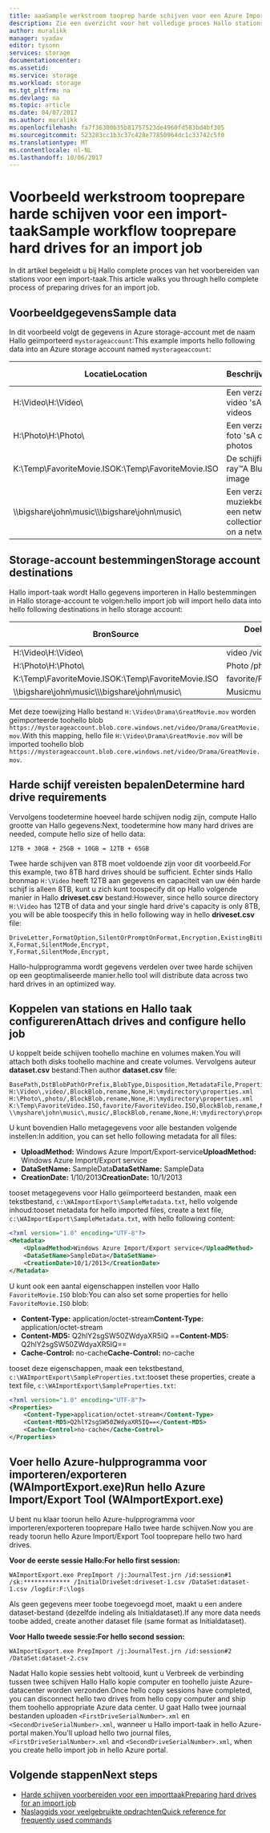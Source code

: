 ```yaml
---
title: aaaSample werkstroom tooprep harde schijven voor een Azure Import/Export importtaak | Microsoft Docs
description: Zie een overzicht voor het volledige proces Hallo stations voorbereiden van een import-taak in hello Azure Import/Export-service.
author: muralikk
manager: syadav
editor: tysonn
services: storage
documentationcenter: 
ms.assetid: 
ms.service: storage
ms.workload: storage
ms.tgt_pltfrm: na
ms.devlang: na
ms.topic: article
ms.date: 04/07/2017
ms.author: muralikk
ms.openlocfilehash: fa7f36300b35b81757523de4960fd583bd4bf305
ms.sourcegitcommit: 523283cc1b3c37c428e77850964dc1c33742c5f0
ms.translationtype: MT
ms.contentlocale: nl-NL
ms.lasthandoff: 10/06/2017
---
```

# <a name="sample-workflow-tooprepare-hard-drives-for-an-import-job"></a><span data-ttu-id="ab0c3-103">Voorbeeld werkstroom tooprepare harde schijven voor een import-taak</span><span class="sxs-lookup"><span data-stu-id="ab0c3-103">Sample workflow tooprepare hard drives for an import job</span></span>

<span data-ttu-id="ab0c3-104">In dit artikel begeleidt u bij Hallo complete proces van het voorbereiden van stations voor een import-taak.</span><span class="sxs-lookup"><span data-stu-id="ab0c3-104">This article walks you through hello complete process of preparing drives for an import job.</span></span>

## <a name="sample-data"></a><span data-ttu-id="ab0c3-105">Voorbeeldgegevens</span><span class="sxs-lookup"><span data-stu-id="ab0c3-105">Sample data</span></span>

<span data-ttu-id="ab0c3-106">In dit voorbeeld volgt de gegevens in Azure storage-account met de naam Hallo geïmporteerd `mystorageaccount`:</span><span class="sxs-lookup"><span data-stu-id="ab0c3-106">This example imports hello following data into an Azure storage account named `mystorageaccount`:</span></span>

|<span data-ttu-id="ab0c3-107">Locatie</span><span class="sxs-lookup"><span data-stu-id="ab0c3-107">Location</span></span>|<span data-ttu-id="ab0c3-108">Beschrijving</span><span class="sxs-lookup"><span data-stu-id="ab0c3-108">Description</span></span>|<span data-ttu-id="ab0c3-109">Gegevensgrootte</span><span class="sxs-lookup"><span data-stu-id="ab0c3-109">Data size</span></span>|
|--------------|-----------------|-----|
|<span data-ttu-id="ab0c3-110">H:\Video\\</span><span class="sxs-lookup"><span data-stu-id="ab0c3-110">H:\Video\\</span></span> |<span data-ttu-id="ab0c3-111">Een verzameling van video 's</span><span class="sxs-lookup"><span data-stu-id="ab0c3-111">A collection of videos</span></span>|<span data-ttu-id="ab0c3-112">12 TB</span><span class="sxs-lookup"><span data-stu-id="ab0c3-112">12 TB</span></span>|
|<span data-ttu-id="ab0c3-113">H:\Photo\\</span><span class="sxs-lookup"><span data-stu-id="ab0c3-113">H:\Photo\\</span></span> |<span data-ttu-id="ab0c3-114">Een verzameling van foto 's</span><span class="sxs-lookup"><span data-stu-id="ab0c3-114">A collection of photos</span></span>|<span data-ttu-id="ab0c3-115">30 GB</span><span class="sxs-lookup"><span data-stu-id="ab0c3-115">30 GB</span></span>|
|<span data-ttu-id="ab0c3-116">K:\Temp\FavoriteMovie.ISO</span><span class="sxs-lookup"><span data-stu-id="ab0c3-116">K:\Temp\FavoriteMovie.ISO</span></span>|<span data-ttu-id="ab0c3-117">De schijfimage A Blu-ray™</span><span class="sxs-lookup"><span data-stu-id="ab0c3-117">A Blu-Ray™ disk image</span></span>|<span data-ttu-id="ab0c3-118">25 GB</span><span class="sxs-lookup"><span data-stu-id="ab0c3-118">25 GB</span></span>|
|<span data-ttu-id="ab0c3-119">\\\bigshare\john\music\\</span><span class="sxs-lookup"><span data-stu-id="ab0c3-119">\\\bigshare\john\music\\</span></span>|<span data-ttu-id="ab0c3-120">Een verzameling van muziekbestanden op een netwerkshare</span><span class="sxs-lookup"><span data-stu-id="ab0c3-120">A collection of music files on a network share</span></span>|<span data-ttu-id="ab0c3-121">10 GB</span><span class="sxs-lookup"><span data-stu-id="ab0c3-121">10 GB</span></span>|

## <a name="storage-account-destinations"></a><span data-ttu-id="ab0c3-122">Storage-account bestemmingen</span><span class="sxs-lookup"><span data-stu-id="ab0c3-122">Storage account destinations</span></span>

<span data-ttu-id="ab0c3-123">Hallo import-taak wordt Hallo gegevens importeren in Hallo bestemmingen in Hallo storage-account te volgen:</span><span class="sxs-lookup"><span data-stu-id="ab0c3-123">hello import job will import hello data into hello following destinations in hello storage account:</span></span>

|<span data-ttu-id="ab0c3-124">Bron</span><span class="sxs-lookup"><span data-stu-id="ab0c3-124">Source</span></span>|<span data-ttu-id="ab0c3-125">Doel-virtuele map of blob</span><span class="sxs-lookup"><span data-stu-id="ab0c3-125">Destination virtual directory or blob</span></span>|
|------------|-------------------------------------------|
|<span data-ttu-id="ab0c3-126">H:\Video\\</span><span class="sxs-lookup"><span data-stu-id="ab0c3-126">H:\Video\\</span></span> |<span data-ttu-id="ab0c3-127">video /</span><span class="sxs-lookup"><span data-stu-id="ab0c3-127">video/</span></span>|
|<span data-ttu-id="ab0c3-128">H:\Photo\\</span><span class="sxs-lookup"><span data-stu-id="ab0c3-128">H:\Photo\\</span></span> |<span data-ttu-id="ab0c3-129">Photo /</span><span class="sxs-lookup"><span data-stu-id="ab0c3-129">photo/</span></span>|
|<span data-ttu-id="ab0c3-130">K:\Temp\FavoriteMovie.ISO</span><span class="sxs-lookup"><span data-stu-id="ab0c3-130">K:\Temp\FavoriteMovie.ISO</span></span>|<span data-ttu-id="ab0c3-131">favorite/FavoriteMovies.ISO</span><span class="sxs-lookup"><span data-stu-id="ab0c3-131">favorite/FavoriteMovies.ISO</span></span>|
|<span data-ttu-id="ab0c3-132">\\\bigshare\john\music\\</span><span class="sxs-lookup"><span data-stu-id="ab0c3-132">\\\bigshare\john\music\\</span></span> |<span data-ttu-id="ab0c3-133">Music</span><span class="sxs-lookup"><span data-stu-id="ab0c3-133">music</span></span>|

<span data-ttu-id="ab0c3-134">Met deze toewijzing Hallo bestand `H:\Video\Drama\GreatMovie.mov` worden geïmporteerde toohello blob `https://mystorageaccount.blob.core.windows.net/video/Drama/GreatMovie.mov`.</span><span class="sxs-lookup"><span data-stu-id="ab0c3-134">With this mapping, hello file `H:\Video\Drama\GreatMovie.mov` will be imported toohello blob `https://mystorageaccount.blob.core.windows.net/video/Drama/GreatMovie.mov`.</span></span>

## <a name="determine-hard-drive-requirements"></a><span data-ttu-id="ab0c3-135">Harde schijf vereisten bepalen</span><span class="sxs-lookup"><span data-stu-id="ab0c3-135">Determine hard drive requirements</span></span>

<span data-ttu-id="ab0c3-136">Vervolgens toodetermine hoeveel harde schijven nodig zijn, compute Hallo grootte van Hallo gegevens:</span><span class="sxs-lookup"><span data-stu-id="ab0c3-136">Next, toodetermine how many hard drives are needed, compute hello size of hello data:</span></span>

`12TB + 30GB + 25GB + 10GB = 12TB + 65GB`

<span data-ttu-id="ab0c3-137">Twee harde schijven van 8TB moet voldoende zijn voor dit voorbeeld.</span><span class="sxs-lookup"><span data-stu-id="ab0c3-137">For this example, two 8TB hard drives should be sufficient.</span></span> <span data-ttu-id="ab0c3-138">Echter sinds Hallo bronmap `H:\Video` heeft 12TB aan gegevens en capaciteit van uw één harde schijf is alleen 8TB, kunt u zich kunt toospecify dit op Hallo volgende manier in Hallo **driveset.csv** bestand:</span><span class="sxs-lookup"><span data-stu-id="ab0c3-138">However, since hello source directory `H:\Video` has 12TB of data and your single hard drive's capacity is only 8TB, you will be able toospecify this in hello following way in hello **driveset.csv** file:</span></span>

```
DriveLetter,FormatOption,SilentOrPromptOnFormat,Encryption,ExistingBitLockerKey
X,Format,SilentMode,Encrypt,
Y,Format,SilentMode,Encrypt,
```
<span data-ttu-id="ab0c3-139">Hallo-hulpprogramma wordt gegevens verdelen over twee harde schijven op een geoptimaliseerde manier.</span><span class="sxs-lookup"><span data-stu-id="ab0c3-139">hello tool will distribute data across two hard drives in an optimized way.</span></span>

## <a name="attach-drives-and-configure-hello-job"></a><span data-ttu-id="ab0c3-140">Koppelen van stations en Hallo taak configureren</span><span class="sxs-lookup"><span data-stu-id="ab0c3-140">Attach drives and configure hello job</span></span>
<span data-ttu-id="ab0c3-141">U koppelt beide schijven toohello machine en volumes maken.</span><span class="sxs-lookup"><span data-stu-id="ab0c3-141">You will attach both disks toohello machine and create volumes.</span></span> <span data-ttu-id="ab0c3-142">Vervolgens auteur **dataset.csv** bestand:</span><span class="sxs-lookup"><span data-stu-id="ab0c3-142">Then author **dataset.csv** file:</span></span>
```
BasePath,DstBlobPathOrPrefix,BlobType,Disposition,MetadataFile,PropertiesFile
H:\Video\,video/,BlockBlob,rename,None,H:\mydirectory\properties.xml
H:\Photo\,photo/,BlockBlob,rename,None,H:\mydirectory\properties.xml
K:\Temp\FavoriteVideo.ISO,favorite/FavoriteVideo.ISO,BlockBlob,rename,None,H:\mydirectory\properties.xml
\\myshare\john\music\,music/,BlockBlob,rename,None,H:\mydirectory\properties.xml
```

<span data-ttu-id="ab0c3-143">U kunt bovendien Hallo metagegevens voor alle bestanden volgende instellen:</span><span class="sxs-lookup"><span data-stu-id="ab0c3-143">In addition, you can set hello following metadata for all files:</span></span>

* <span data-ttu-id="ab0c3-144">**UploadMethod:** Windows Azure Import/Export-service</span><span class="sxs-lookup"><span data-stu-id="ab0c3-144">**UploadMethod:** Windows Azure Import/Export service</span></span>
* <span data-ttu-id="ab0c3-145">**DataSetName:** SampleData</span><span class="sxs-lookup"><span data-stu-id="ab0c3-145">**DataSetName:** SampleData</span></span>
* <span data-ttu-id="ab0c3-146">**CreationDate:** 1/10/2013</span><span class="sxs-lookup"><span data-stu-id="ab0c3-146">**CreationDate:** 10/1/2013</span></span>

<span data-ttu-id="ab0c3-147">tooset metagegevens voor Hallo geïmporteerd bestanden, maak een tekstbestand, `c:\WAImportExport\SampleMetadata.txt`, hello volgende inhoud:</span><span class="sxs-lookup"><span data-stu-id="ab0c3-147">tooset metadata for hello imported files, create a text file, `c:\WAImportExport\SampleMetadata.txt`, with hello following content:</span></span>

```xml
<?xml version="1.0" encoding="UTF-8"?>
<Metadata>
    <UploadMethod>Windows Azure Import/Export service</UploadMethod>
    <DataSetName>SampleData</DataSetName>
    <CreationDate>10/1/2013</CreationDate>
</Metadata>
```

<span data-ttu-id="ab0c3-148">U kunt ook een aantal eigenschappen instellen voor Hallo `FavoriteMovie.ISO` blob:</span><span class="sxs-lookup"><span data-stu-id="ab0c3-148">You can also set some properties for hello `FavoriteMovie.ISO` blob:</span></span>

* <span data-ttu-id="ab0c3-149">**Content-Type:** application/octet-stream</span><span class="sxs-lookup"><span data-stu-id="ab0c3-149">**Content-Type:** application/octet-stream</span></span>
* <span data-ttu-id="ab0c3-150">**Content-MD5:** Q2hlY2sgSW50ZWdyaXR5IQ ==</span><span class="sxs-lookup"><span data-stu-id="ab0c3-150">**Content-MD5:** Q2hlY2sgSW50ZWdyaXR5IQ==</span></span>
* <span data-ttu-id="ab0c3-151">**Cache-Control:** no-cache</span><span class="sxs-lookup"><span data-stu-id="ab0c3-151">**Cache-Control:** no-cache</span></span>

<span data-ttu-id="ab0c3-152">tooset deze eigenschappen, maak een tekstbestand, `c:\WAImportExport\SampleProperties.txt`:</span><span class="sxs-lookup"><span data-stu-id="ab0c3-152">tooset these properties, create a text file, `c:\WAImportExport\SampleProperties.txt`:</span></span>

```xml
<?xml version="1.0" encoding="UTF-8"?>
<Properties>
    <Content-Type>application/octet-stream</Content-Type>
    <Content-MD5>Q2hlY2sgSW50ZWdyaXR5IQ==</Content-MD5>
    <Cache-Control>no-cache</Cache-Control>
</Properties>
```

## <a name="run-hello-azure-importexport-tool-waimportexportexe"></a><span data-ttu-id="ab0c3-153">Voer hello Azure-hulpprogramma voor importeren/exporteren (WAImportExport.exe)</span><span class="sxs-lookup"><span data-stu-id="ab0c3-153">Run hello Azure Import/Export Tool (WAImportExport.exe)</span></span>

<span data-ttu-id="ab0c3-154">U bent nu klaar toorun hello Azure-hulpprogramma voor importeren/exporteren tooprepare Hallo twee harde schijven.</span><span class="sxs-lookup"><span data-stu-id="ab0c3-154">Now you are ready toorun hello Azure Import/Export Tool tooprepare hello two hard drives.</span></span>

<span data-ttu-id="ab0c3-155">**Voor de eerste sessie Hallo:**</span><span class="sxs-lookup"><span data-stu-id="ab0c3-155">**For hello first session:**</span></span>

```
WAImportExport.exe PrepImport /j:JournalTest.jrn /id:session#1  /sk:************* /InitialDriveSet:driveset-1.csv /DataSet:dataset-1.csv /logdir:F:\logs
```

<span data-ttu-id="ab0c3-156">Als geen gegevens meer toobe toegevoegd moet, maakt u een andere dataset-bestand (dezelfde indeling als Initialdataset).</span><span class="sxs-lookup"><span data-stu-id="ab0c3-156">If any more data needs toobe added, create another dataset file (same format as Initialdataset).</span></span>

<span data-ttu-id="ab0c3-157">**Voor Hallo tweede sessie:**</span><span class="sxs-lookup"><span data-stu-id="ab0c3-157">**For hello second session:**</span></span>

```
WAImportExport.exe PrepImport /j:JournalTest.jrn /id:session#2  /DataSet:dataset-2.csv
```

<span data-ttu-id="ab0c3-158">Nadat Hallo kopie sessies hebt voltooid, kunt u Verbreek de verbinding tussen twee schijven Hallo Hallo kopie computer en toohello juiste Azure-datacenter worden verzonden.</span><span class="sxs-lookup"><span data-stu-id="ab0c3-158">Once hello copy sessions have completed, you can disconnect hello two drives from hello copy computer and ship them toohello appropriate Azure data center.</span></span> <span data-ttu-id="ab0c3-159">U gaat Hallo twee journaal bestanden uploaden `<FirstDriveSerialNumber>.xml` en `<SecondDriveSerialNumber>.xml`, wanneer u Hallo import-taak in hello Azure-portal maken.</span><span class="sxs-lookup"><span data-stu-id="ab0c3-159">You'll upload hello two journal files, `<FirstDriveSerialNumber>.xml` and `<SecondDriveSerialNumber>.xml`, when you create hello import job in hello Azure portal.</span></span>

## <a name="next-steps"></a><span data-ttu-id="ab0c3-160">Volgende stappen</span><span class="sxs-lookup"><span data-stu-id="ab0c3-160">Next steps</span></span>

* [<span data-ttu-id="ab0c3-161">Harde schijven voorbereiden voor een importtaak</span><span class="sxs-lookup"><span data-stu-id="ab0c3-161">Preparing hard drives for an import job</span></span>](../storage-import-export-tool-preparing-hard-drives-import.md)
* [<span data-ttu-id="ab0c3-162">Naslaggids voor veelgebruikte opdrachten</span><span class="sxs-lookup"><span data-stu-id="ab0c3-162">Quick reference for frequently used commands</span></span>](../storage-import-export-tool-quick-reference.md)
